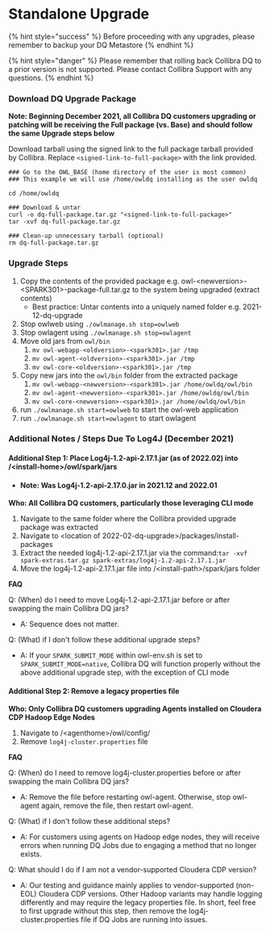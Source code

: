 # Standalone Upgrade

{% hint style="success" %}
Before proceeding with any upgrades, please remember to backup your DQ Metastore
{% endhint %}

{% hint style="danger" %}
Please remember that rolling back Collibra DQ to a prior version is not supported. Please contact Collibra Support with any questions.
{% endhint %}

### Download DQ Upgrade Package

**Note: Beginning December 2021, all Collibra DQ customers upgrading or patching will be receiving the Full package (vs. Base) and should follow the same Upgrade steps below**

Download tarball using the signed link to the full package tarball provided by Collibra. Replace `<signed-link-to-full-package>` with the link provided.

```
### Go to the OWL_BASE (home directory of the user is most common)
### This example we will use /home/owldq installing as the user owldq

cd /home/owldq 

### Download & untar
curl -o dq-full-package.tar.gz "<signed-link-to-full-package>"
tar -xvf dq-full-package.tar.gz

### Clean-up unnecessary tarball (optional)
rm dq-full-package.tar.gz
```

### Upgrade Steps

1. Copy the contents of the provided package e.g. owl-\<newversion>-\<SPARK301>-package-full.tar.gz to the system being upgraded (extract contents)
   * Best practice: Untar contents into a uniquely named folder e.g. 2021-12-dq-upgrade
2. Stop owlweb using `./owlmanage.sh stop=owlweb`
3. Stop owlagent using `./owlmanage.sh stop=owlagent`
4. Move old jars from `owl/bin`
   1. `mv owl-webapp-<oldversion>-<spark301>.jar /tmp`
   2. `mv owl-agent-<oldversion>-<spark301>.jar /tmp`
   3. `mv owl-core-<oldversion>-<spark301>.jar /tmp`
5. Copy new jars into the `owl/bin` folder from the extracted package
   1. `mv owl-webapp-<newversion>-<spark301>.jar /home/owldq/owl/bin`
   2. `mv owl-agent-<newversion>-<spark301>.jar /home/owldq/owl/bin`
   3. `mv owl-core-<newversion>-<spark301>.jar /home/owldq/owl/bin`
6. run `./owlmanage.sh start=owlweb` to start the owl-web application
7. run `./owlmanage.sh start=owlagent` to start owlagent

### Additional Notes / Steps Due To Log4J (December 2021)

#### Additional Step 1: Place Log4j-1.2-api-2.17.1.jar (as of 2022.02) into /\<install-home>/owl/spark/jars

* #### Note: Was Log4j-1.2-api-2.17.0.jar in 2021.12 and 2022.01

**Who: All Collibra DQ customers, particularly those leveraging CLI mode**

1. Navigate to the same folder where the Collibra provided upgrade package was extracted
2. Navigate to \<location of 2022-02-dq-upgrade>/packages/install-packages
3. Extract the needed log4j-1.2-api-2.17.1.jar via the command:`tar -xvf spark-extras.tar.gz spark-extras/log4j-1.2-api-2.17.1.jar`&#x20;
4. Move the log4j-1.2-api-2.17.1.jar file into /\<install-path>/spark/jars folder

**FAQ**

Q: (When) do I need to move Log4j-1.2-api-2.17.1.jar before or after swapping the main Collibra DQ jars?

* A: Sequence does not matter.

Q: (What) if I don't follow these additional upgrade steps?

* A: If your `SPARK_SUBMIT_MODE` within owl-env.sh is set to `SPARK_SUBMIT_MODE=native`, Collibra DQ will function properly without the above additional upgrade step, with the exception of CLI mode

#### Additional Step 2: Remove a legacy properties file

**Who: Only Collibra DQ customers upgrading Agents installed on Cloudera CDP Hadoop Edge Nodes**

1. Navigate to /\<agenthome>/owl/config/&#x20;
2. Remove `log4j-cluster.properties` file

**FAQ**

Q: (When) do I need to remove log4j-cluster.properties before or after swapping the main Collibra DQ jars?

* A: Remove the file before restarting owl-agent. Otherwise, stop owl-agent again, remove the file, then restart owl-agent.

Q: (What) if I don't follow these additional steps?

* A: For customers using agents on Hadoop edge nodes, they will receive errors when running DQ Jobs due to engaging a method that no longer exists.

Q: What should I do if I am not a vendor-supported Cloudera CDP version?

* A: Our testing and guidance mainly applies to vendor-supported (non-EOL) Cloudera CDP versions. Other Hadoop variants may handle logging differently and may require the legacy properties file. In short, feel free to first upgrade without this step, then remove the log4j-cluster.properties file if DQ Jobs are running into issues.
